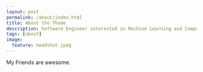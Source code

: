 ```yaml
---
layout: post
permalink: /about/index.html
title: About the Theme
description: Software Engineer interested in Machine Learning and Computational Neuroscience 
tags: [about]
image:
  feature: headshot.jpeg
---
```


My Friends are awesome.
